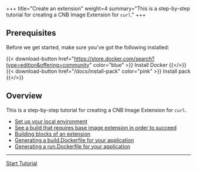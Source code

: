 +++
title="Create an extension"
weight=4
summary="This is a step-by-step tutorial for creating a CNB Image Extension for `curl`."
+++

<!--+if false+-->
## Prerequisites

Before we get started, make sure you've got the following installed:

{{< download-button href="https://store.docker.com/search?type=edition&offering=community" color="blue" >}} Install Docker {{</>}}
{{< download-button href="/docs/install-pack" color="pink" >}} Install pack {{</>}}

## Overview
<!--+end+-->

This is a step-by-step tutorial for creating a CNB Image Extension for `curl`.

- [Set up your local environment](/docs/extension-author-guide/create-extension/setup-local-environment)
- [See a build that requires base image extension in order to succeed](/docs/extension-author-guide/create-extension/why-dockerfiles)
- [Building blocks of an extension](/docs/extension-author-guide/create-extension/building-blocks-extension)
- [Generating a build.Dockerfile for your application](/docs/extension-author-guide/create-extension/build-dockerfile)
- [Generating a run.Dockerfile for your application](/docs/extension-author-guide/create-extension/run-dockerfile)

<!--+if false+-->
---

<a href="/docs/extension-author-guide/create-extension/setup-local-environment" class="button bg-pink">Start Tutorial</a>
<!--+end+-->